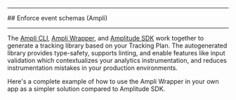 <div class="sdk-hr"><hr></div>
## Enforce event schemas (Ampli)
<div class="sdk-hr"><hr></div>

The [Ampli CLI](../../ampli/#ampli-cli), [Ampli Wrapper](../../ampli/#ampli-wrapper), and [Amplitude SDK](../../ampli/#amplitude-sdk) work together to generate a tracking library based on your Tracking Plan.
The autogenerated library provides type-safety, supports linting, and enable features like input validation which contextualizes your analytics instrumentation, and reduces instrumentation mistakes in your production environments. 

Here's a complete example of how to use the Ampli Wrapper in your own app as a simpler solution compared to Amplitude SDK. 